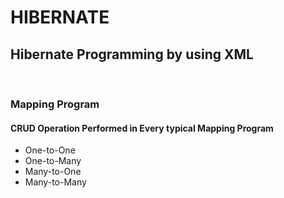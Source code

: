 # HIBERNATE 
<h2>
Hibernate Programming by using XML
</h2><br>
<h3>Mapping Program</h3>
<h4>CRUD Operation Performed in Every typical Mapping Program</h4>
<ul>
  <li>One-to-One</li>
  <li>One-to-Many</li>
  <li>Many-to-One</li>
  <li>Many-to-Many</li>
</ul>
